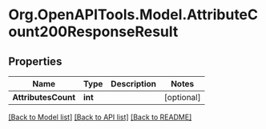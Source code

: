 # Org.OpenAPITools.Model.AttributeCount200ResponseResult

## Properties

Name | Type | Description | Notes
------------ | ------------- | ------------- | -------------
**AttributesCount** | **int** |  | [optional] 

[[Back to Model list]](../README.md#documentation-for-models) [[Back to API list]](../README.md#documentation-for-api-endpoints) [[Back to README]](../README.md)

